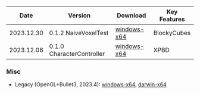 

Date | Version         | Download | Key Features
---  | ---             | ---      | ---
2023.12.30 | 0.1.2 NaiveVoxelTest | [windows-x64](https://github.com/Dreamtowards/Ethertum/releases/tag/ethertum-0.1.2-2023.12c) | BlockyCubes
2023.12.06 | 0.1.0 CharacterController | [windows-x64](https://github.com/Dreamtowards/Ethertum/releases/tag/ethertum-0.1.0-2023.12a) | XPBD

### Misc

- Legacy (OpenGL+Bullet3, 2023.4):
[windows-x64](https://github.com/Dreamtowards/Ethertia/releases/tag/ethertia-23w13), 
[darwin-x64](https://github.com/Dreamtowards/Ethertia/releases/tag/ethertia-23w13)